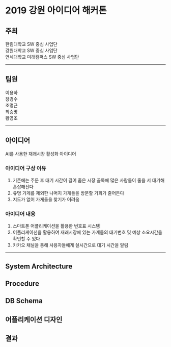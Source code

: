 # 2019 강원 아이디어 해커톤

## 주최   
한림대학교 SW 중심 사업단   
강원대학교 SW 중심 사업단   
연세대학교 미래캠퍼스 SW 중심 사업단   

---

## 팀원   
이용하   
장경수   
조명근   
최승명   
황영조   

---

## 아이디어   
AI를 사용한 재래시장 활성화 아이디어  

### 아이디어 구상 이유   
1. 기존에는 주문 후 대기 시간이 길어 좁은 시장 골목에 많은 사람들이 줄을 서 대기해 혼잡해진다   
2. 유명 가게를 제외한 나머지 가게들을 방문할 기회가 줄어든다   
3. 지도가 없어 가게들을 찾기가 어려움   

### 아이디어 내용
1. 스마트폰 어플리케이션을 활용한 번호표 시스템   
2. 어플리케이션을 활용하여 재래시장에 있는 가게들의 대기번호 및 예상 소요시간을 확인할 수 있다   
3. 카카오 채널을 통해 사용자들에게 실시간으로 대기 시간을 알림   

---

## System Architecture   
## Procedure
## DB Schema
## 어플리케이션 디자인
## 결과

